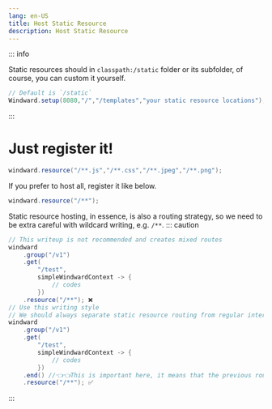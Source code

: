 ```yaml
---
lang: en-US
title: Host Static Resource
description: Host Static Resource
---
```


::: info

Static resources should in `classpath:/static` folder or its subfolder, of course, you can custom it yourself.

```java
// Default is `/static`
Windward.setup(8080,"/","/templates","your static resource locations");
```

:::

# Just register it!

```java
windward.resource("/**.js","/**.css","/**.jpeg","/**.png");
```

If you prefer to host all, register it like below.

```java
windward.resource("/**");
```

Static resource hosting, in essence, is also a routing strategy, so we need to be extra careful with wildcard writing, e.g. `/**`.
::: caution

```java
// This writeup is not recommended and creates mixed routes
windward
    .group("/v1")
    .get(
        "/test",
        simpleWindwardContext -> {
            // codes
        })
    .resource("/**"); ❌
// Use this writing style
// We should always separate static resource routing from regular interface functions to avoid unexpected situations
windward
    .group("/v1")
    .get(
        "/test",
        simpleWindwardContext -> {
            // codes
        })
    .end() //👈👈This is important here, it means that the previous routing group is already registered
    .resource("/**"); ✅
```

:::

